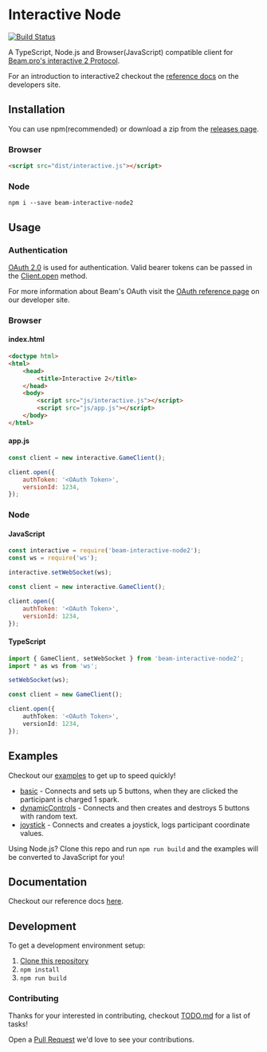 # Interactive Node
[![Build Status](https://travis-ci.org/WatchBeam/interactive-node.svg?branch=master)](https://travis-ci.org/WatchBeam/beam-interactive-node2)

A TypeScript, Node.js and Browser(JavaScript) compatible client for [Beam.pro's interactive 2 Protocol](https://dev.beam.pro/reference/interactive/protocol/protocol.pdf).

For an introduction to interactive2 checkout the [reference docs](https://dev.beam.pro/reference/interactive/index.html) on the developers site.

## Installation
You can use npm(recommended) or download a zip from the [releases page](https://github.com/WatchBeam/interactive-node/releases).

### Browser

```html
<script src="dist/interactive.js"></script>
```

### Node
```
npm i --save beam-interactive-node2
```
## Usage

### Authentication
[OAuth 2.0](https://tools.ietf.org/html/rfc6749) is used for authentication. Valid bearer tokens can be passed in the [Client.open](https://watchbeam.github.io/interactive-node/classes/client.html#open) method.

For more information about Beam's OAuth visit the [OAuth reference page](https://dev.beam.pro/reference/oauth/index.html) on our developer site.

### Browser

#### index.html
```html
<doctype html>
<html>
    <head>
        <title>Interactive 2</title>
    </head>
    <body>
        <script src="js/interactive.js"></script>
        <script src="js/app.js"></script>
    </body>
</html>
```

#### app.js
```js
const client = new interactive.GameClient();

client.open({
    authToken: '<OAuth Token>',
    versionId: 1234,
});
```
### Node

#### JavaScript
```js
const interactive = require('beam-interactive-node2');
const ws = require('ws');

interactive.setWebSocket(ws);

const client = new interactive.GameClient();

client.open({
    authToken: '<OAuth Token>',
    versionId: 1234,
});
```

#### TypeScript
```ts
import { GameClient, setWebSocket } from 'beam-interactive-node2';
import * as ws from 'ws';

setWebSocket(ws);

const client = new GameClient();

client.open({
    authToken: '<OAuth Token>',
    versionId: 1234,
});
```

## Examples

Checkout our [examples](examples/) to get up to speed quickly!

* [basic](examples/basic.ts) - Connects and sets up 5 buttons, when they are clicked the participant is charged 1 spark.
* [dynamicControls](examples/dynamicControls.ts) - Connects and then creates and destroys 5 buttons with random text.
* [joystick](examples/joystick.ts) - Connects and creates a joystick, logs participant coordinate values.

Using Node.js? Clone this repo and run `npm run build` and the examples will be converted to JavaScript for you!

## Documentation

Checkout our reference docs [here](https://watchbeam.github.io/interactive-node/).

## Development

To get a development environment setup:
1. [Clone this repository](https://help.github.com/articles/cloning-a-repository/)
1. `npm install`
1. `npm run build`

### Contributing

Thanks for your interested in contributing, checkout [TODO.md](TODO.md) for a list of tasks!

Open a [Pull Request](https://github.com/WatchBeam/interactive-node/pulls) we'd love to see your contributions.

